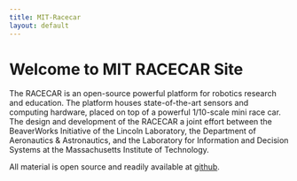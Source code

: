 ```yaml
---
title: MIT-Racecar
layout: default
---
```


<h1> Welcome to MIT RACECAR Site </h1>

The RACECAR is an open-source powerful platform for robotics research and education. The platform houses state-of-the-art sensors and computing hardware, placed on top of a powerful 1/10-scale mini race car. The design and development of the RACECAR a joint effort between the BeaverWorks Initiative of the Lincoln Laboratory, the Department of Aeronautics & Astronautics, and the Laboratory for Information and Decision Systems at the Massachusetts Institute of Technology.

All material is open source and readily available at <a href="https://github.com/mit-racecar">github</a>.
